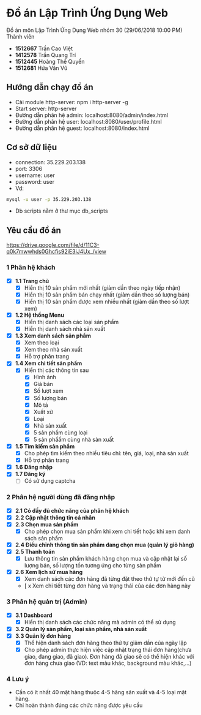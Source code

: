 # Đồ án Lập Trình Ứng Dụng Web 
Đồ án môn Lập Trình Ứng Dụng Web nhóm 30 (29/06/2018 10:00 PM)
Thành viên
* **1512667**	Trần Cao Việt
* **1412578**	Trần Quang Trí
* **1512445**	Hoàng Thế Quyền
* **1512681** Hứa Văn Vũ
## Hướng dẫn chạy đồ án
* Cài module http-server: npm i http-server -g
* Start server: http-server
* Đường dẫn phân hệ admin: localhost:8080/admin/index.html
* Đường dẫn phân hệ user: localhost:8080/user/profile.html
* Đường dẫn phân hệ guest: localhost:8080/index.html
## Cơ sở dữ liệu
* connection: 35.229.203.138
* port: 3306
* username: user
* password: user
* Vd: 
```bash
mysql -u user -p 35.229.203.138
```
* Db scripts nằm ở thư mục db_scripts

## Yêu cầu đồ án
https://drive.google.com/file/d/11C3-q0k7mwwhds0Ghcfis92iE3iJ4Ux_/view

### 1 Phân hệ khách
* [x] **1.1 Trang chủ**
  * [x] Hiển thị 10 sản phẩm mới nhất (giảm dần theo ngày tiếp nhận)
  * [x] Hiển thị 10 sản phẩm bán chạy nhất (giảm dần theo số lượng bán)
  * [x] Hiển thị 10 sản phẩm được xem nhiều nhất (giảm dần theo số lượt xem)
* [x] **1.2 Hệ thống Menu**
  * [x] Hiển thị danh sách các loại sản phẩm
  * [x] Hiển thị danh sách nhà sản xuất
* [x] **1.3 Xem danh sách sản phẩm**
  * [x] Xem theo loại
  * [x] Xem theo nhà sản xuất
  * [x] Hỗ trợ phân trang
* [x] **1.4 Xem chi tiết sản phẩm**
  * [x] Hiển thị các thông tin sau
    * [x] Hình ảnh
    * [x] Giá bán
    * [x] Số lượt xem
    * [x] Số lượng bán
    * [x] Mô tả
    * [x] Xuất xử
    * [x] Loại
    * [x] Nhà sản xuất
    * [x] 5 sản phẩm cùng loại
    * [x] 5 sản phẩẩm cùng nhà sản xuất
* [x] **1.5 Tìm kiếm sản phẩm**
  * [x] Cho phép tìm kiếm theo nhiều tiêu chí: tên, giá, loại, nhà sản xuất
  * [x] Hỗ trợ phân trang
* [x] **1.6 Đăng nhập**
* [x] **1.7 Đăng ký**
  * [ ] Có sử dụng captcha
### 2 Phân hệ người dùng đã đăng nhập
* [x] **2.1 Có đầy đủ chức năng của phân hệ khách**
* [x] **2.2 Cập nhật thông tin cá nhân**
* [x] **2.3 Chọn mua sản phẩm**
  * [x] Cho phép chọn mua sản phẩm khi xem chi tiết hoặc khi xem danh sách sản phẩm
* [x] **2.4 Điều chỉnh thông tin sản phẩm đang chọn mua (quản lý giỏ hàng)**
* [x] **2.5 Thanh toán**
  * [x] Lưu thông tin sản phẩm khách hàng chọn mua và cập nhật lại số lượng bán, số lượng tồn tương ứng cho từng sản phẩm
* [x] **2.6 Xem lịch sử mua hàng**
  * [x] Xem danh sách các đơn hàng đã từng đặt theo thứ tự từ mới đến cũ
  * [ x Xem chi tiết từng đơn hàng và trạng thái của các đơn hàng này
### 3 Phân hệ quản trị (Admin)
* [x] **3.1 Dashboard**
  * [x] Hiển thị danh sách các chức năng mà admin có thể sử dụng
* [x] **3.2 Quản lý sản phẩm, loại sản phẩm, nhà sản xuất**
* [x] **3.3 Quản lý đơn hàng**
  * [x] Thể hiện danh sách đơn hàng theo thứ tự giảm dần của ngày lập
  * [x] Cho phép admin thực hiện việc cập nhật trạng thái đơn hàng(chưa giao, đang giao, đã giao). Đơn hàng đã giao sẽ có thể hiện khác với đơn hàng chưa giao (VD: text màu khác, background màu khác,...)
### 4 Lưu ý
* Cần có ít nhất 40 mặt hàng thuộc 4-5 hãng sản xuất và 4-5 loại mặt hàng.
* Chỉ hoàn thành đúng các chức năng được yêu cầu
